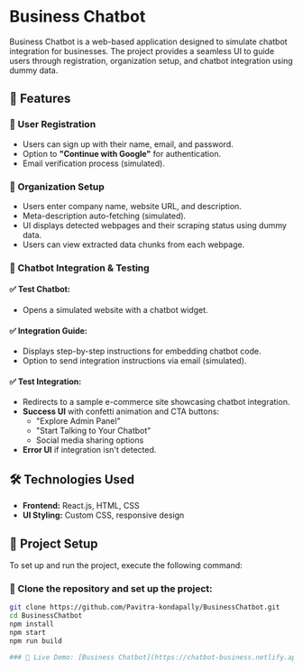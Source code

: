 # Business Chatbot  

Business Chatbot is a web-based application designed to simulate chatbot integration for businesses. The project provides a seamless UI to guide users through registration, organization setup, and chatbot integration using dummy data.  

## 🚀 Features  

### 🔹 User Registration  
- Users can sign up with their name, email, and password.  
- Option to **"Continue with Google"** for authentication.  
- Email verification process (simulated).  

### 🔹 Organization Setup  
- Users enter company name, website URL, and description.  
- Meta-description auto-fetching (simulated).  
- UI displays detected webpages and their scraping status using dummy data.  
- Users can view extracted data chunks from each webpage.  

### 🔹 Chatbot Integration & Testing  
#### ✅ **Test Chatbot:**  
- Opens a simulated website with a chatbot widget.  

#### ✅ **Integration Guide:**  
- Displays step-by-step instructions for embedding chatbot code.  
- Option to send integration instructions via email (simulated).  

#### ✅ **Test Integration:**  
- Redirects to a sample e-commerce site showcasing chatbot integration.  
- **Success UI** with confetti animation and CTA buttons:  
  - "Explore Admin Panel"  
  - "Start Talking to Your Chatbot"  
  - Social media sharing options  
- **Error UI** if integration isn't detected.  

## 🛠️ Technologies Used  
- **Frontend:** React.js, HTML, CSS  
- **UI Styling:** Custom CSS, responsive design  

## 📂 Project Setup  

To set up and run the project, execute the following command:  

### 🔹 Clone the repository and set up the project:  
```sh
git clone https://github.com/Pavitra-kondapally/BusinessChatbot.git  
cd BusinessChatbot  
npm install  
npm start  
npm run build  

### 🔹 Live Demo: [Business Chatbot](https://chatbot-business.netlify.app/)





